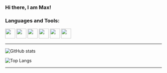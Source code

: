 ### Hi there, I am Max!

### Languages and Tools:

[<img height="32" width="32" src="https://unpkg.com/simple-icons@v5/icons/python.svg" />](https://python.org)
[<img height="32" width="32" src="https://unpkg.com/simple-icons@v5/icons/archlinux.svg" />](https://archlinux.org)
[<img height="32" width="32" src="https://unpkg.com/simple-icons@v5/icons/gnubash.svg" />](https://www.gnu.org/software/bash)
[<img height="32" width="32" src="https://unpkg.com/simple-icons@v5/icons/git.svg" />](https://git-scm.com)
[<img height="32" width="32" src="https://unpkg.com/simple-icons@v5/icons/github.svg" />][my_github]
[<img height="32" width="32" src="https://unpkg.com/simple-icons@5.24.0/icons/latex.svg" />](https://latex-project.org)

***

![GitHub stats](https://github-readme-stats.vercel.app/api?username=max-wn&show_icons=true&theme=tokyonight)

![Top Langs](https://github-readme-stats.vercel.app/api/top-langs/?username=max-wn&layout=compact&theme=tokyonight)

***

[my_github]: https://github.com/max-wn


<!--
**max-wn/max-wn** is a ✨ _special_ ✨ repository because its `README.md` (this file) appears on your GitHub profile.

Here are some ideas to get you started:

- 🔭 I’m currently working on ...
- 🌱 I’m currently learning ...
- 👯 I’m looking to collaborate on ...
- 🤔 I’m looking for help with ...
- 💬 Ask me about ...
- 📫 How to reach me: ...
- 😄 Pronouns: ...
- ⚡ Fun fact: ...
-->
